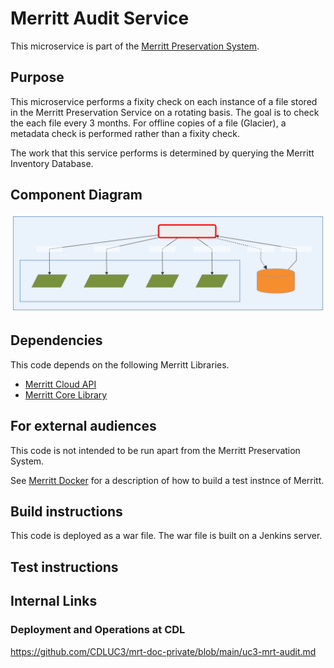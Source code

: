 # Merritt Audit Service

This microservice is part of the [Merritt Preservation System](https://github.com/CDLUC3/mrt-doc).

## Purpose

This microservice performs a fixity check on each instance of a file stored in the Merritt Preservation Service on a rotating basis. 
The goal is to check the each file every 3 months.  For offline copies of a file (Glacier), a metadata check is performed rather than a fixity check.

The work that this service performs is determined by querying the Merritt Inventory Database.

## Component Diagram
![Flowchart](https://github.com/CDLUC3/mrt-doc/raw/master/diagrams/audit.mmd.svg)

## Dependencies

This code depends on the following Merritt Libraries.
- [Merritt Cloud API](https://github.com/CDLUC3/mrt-cloud)
- [Merritt Core Library](https://github.com/CDLUC3/mrt-core2)

## For external audiences
This code is not intended to be run apart from the Merritt Preservation System.

See [Merritt Docker](https://github.com/CDLUC3/merritt-docker) for a description of how to build a test instnce of Merritt.

## Build instructions
This code is deployed as a war file. The war file is built on a Jenkins server.

## Test instructions

## Internal Links

### Deployment and Operations at CDL

https://github.com/CDLUC3/mrt-doc-private/blob/main/uc3-mrt-audit.md
